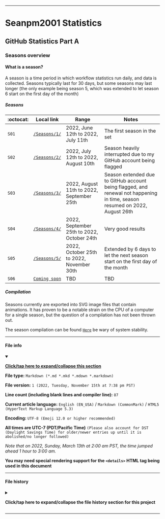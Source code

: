 
***

# Seanpm2001 Statistics

## GitHub Statistics Part A

### Seasons overview

#### What is a season?

A season is a time period in which workflow statistics run daily, and data is collected. Seasons typically last for 30 days, but some seasons may last longer (the only example being season 5, which was extended to let season 6 start on the first day of the month)

##### Seasons

| :octocat: | Local link | Range | Notes |
|---|---|---|---|
| `S01` | [`/Seasons/1/`](/Seasons/1/) | 2022, June 12th to 2022, July 11th | The first season in the set |
| `S02` | [`/Seasons/2/`](/Seasons/2/) | 2022, July 12th to 2022, August 10th | Season heavily interrupted due to my GitHub account being flagged |
| `S03` | [`/Seasons/3/`](/Seasons/3/) | 2022, August 11th to 2022, September 25th | Season extended due to GitHub account being flagged, and renewal not happening in time, season resumed on 2022, August 26th |
| `S04` | [`/Seasons/4/`](/Seasons/4/) | 2022, September 25th to 2022, October 24th | Very good results |
| `S05` | [`/Seasons/5/`](/Seasons/5/) | 2022, October 25th to 2022, November 30th | Extended by 6 days to let the next season start on the first day of the month |
| `S06` | [`Coming soon`](/Seasons/) | TBD | TBD |

##### Compilation

Seasons currently are exported into SVG image files that contain animations. It has proven to be a notable strain on the CPU of a computer for a single season, but the question of a compilation has not been thrown out.

<!-- There is currently a planned season compilation, but precautions are going to need to be taken before it can be created. !-->

The season compilation can be found [`Here`](/Seasons/!Compilation/) be wary of system stability.

***

#### File info

<details open><summary><p lang="en"><b><u>Click/tap here to expand/collapse this section</u></b></p></summary>

**File type:** `Markdown (*.md *.mkd *.mdown *.markdown)`

**File version:** `1 (2022, Tuesday, November 15th at 7:38 pm PST)`

**Line count (including blank lines and compiler line):** `87`

**Current article language:** `English (EN_USA)` / `Markdown (CommonMark)` / `HTML5 (HyperText Markup Language 5.3)`

**Encoding:** `UTF-8 (Emoji 12.0 or higher recommended)`

**All times are UTC-7 (PDT/Pacific Time)** `(Please also account for DST (Daylight Savings Time) for older/newer entries up until it is abolished/no longer followed)`

_Note that on 2022, Sunday, March 13th at 2:00 am PST, the time jumped ahead 1 hour to 3:00 am._

**You may need special rendering support for the `<details>` HTML tag being used in this document**

</details>

***

#### File history

<details><summary><p lang="en"><b>Click/tap here to expand/collapse the file history section for this project</b></p></summary>

<details><summary><p lang="en"><b>Version 1 (2022, Tuesday, November 15th at 7:38 pm PST)</b></p></summary>

**This version was made by:** [`@seanpm2001`](https://github.com/seanpm2001/)

> Changes:

- [x] Started the file
- [x] Added the title section
- [x] Added the `What is a season?` section
- - [x] Added the `Seasons` subsection
- - [x] Added the `Compilation` subsection
- [x] Added the `file info` section
- - [x] Added the version number
- - [x] Added the version date
- - [x] Added the line count
- [x] Added the `file history` section
- - [x] Added an entry for version 1
- [ ] No other changes in version 1

</details>

</details>

***
